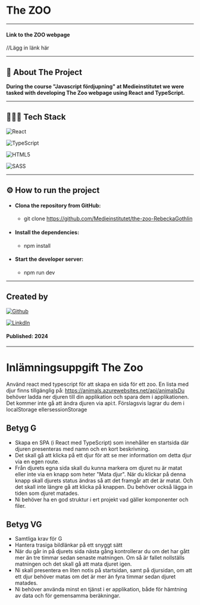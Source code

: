 
# The ZOO

---

#### Link to the ZOO webpage

//Lägg in länk här

---

## 📄 About The Project 

**During the course "Javascript fördjupning" at Medieinstitutet we were tasked with developing The Zoo webpage using React and TypeScript.**

---

## 👨🏻‍💻 Tech Stack

![React](https://img.shields.io/badge/react-%2320232a.svg?style=for-the-badge&logo=react&logoColor=%2361DAFB)

![TypeScript](https://img.shields.io/badge/typescript-%23007ACC.svg?style=for-the-badge&logo=typescript&logoColor=white)

![HTML5](https://img.shields.io/badge/HTML5-E34F26?style=for-the-badge&logo=html5&logoColor=white)

![SASS](https://img.shields.io/badge/SASS-hotpink.svg?style=for-the-badge&logo=SASS&logoColor=white)

---

## ⚙️ How to run the project

- #### **Clona the repository from GitHub:**
    - git clone https://github.com/Medieinstitutet/the-zoo-RebeckaGothlin

- #### **Install the dependencies:**
    - npm install

- #### **Start the developer server:**
    - npm run dev

---

## Created by

[![Github](https://img.shields.io/badge/Rebecka%20Göthlin-100000?style=for-the-badge&logo=github&logoColor=white)](https://github.com/RebeckaGothlin)

[![LinkdIn](https://img.shields.io/badge/Rebecka%20Göthlin-0077B5?style=for-the-badge&logo=linkedin&logoColor=white)](https://www.linkedin.com/in/rebecka-g%C3%B6thlin-963037280/)

#### Published: 2024

---

# Inlämningsuppgift The Zoo

Använd react med typescript för att skapa en sida för ett zoo. En lista med djur finns tillgänglig på: https://animals.azurewebsites.net/api/animalsDu behöver ladda ner djuren till din applikation och spara dem i applikationen. Det kommer inte gå att ändra djuren via api:t. Förslagsvis lagrar du dem i localStorage ellersessionStorage

## Betyg G

- Skapa en SPA (i React med TypeScript) som innehåller en startsida där djuren presenteras med namn och en kort beskrivning.
- Det skall gå att klicka på ett djur för att se mer information om detta djur via en egen route.
- Från djurets egna sida skall du kunna markera om djuret nu är matat eller inte via en knapp som heter "Mata djur". När du klickar på denna knapp skall djurets status ändras så att det framgår att det är matat. Och det skall inte längre gå att klicka på knappen. Du behöver också lägga in tiden som djuret matades.
- Ni behöver ha en god struktur i ert projekt vad gäller komponenter och filer.

## Betyg VG

- Samtliga krav för G
- Hantera trasiga bildlänkar på ett snyggt sätt
- När du går in på djurets sida nästa gång kontrollerar du om det har gått mer än tre timmar sedan senaste matningen. Om så är fallet nollställs matningen och det skall gå att mata djuret igen.
- Ni skall presentera en liten notis på startsidan, samt på djursidan, om att ett djur behöver matas om det är mer än fyra timmar sedan djuret matades.
- Ni behöver använda minst en tjänst i er applikation, både för hämtning av data och för gemensamma beräkningar.
